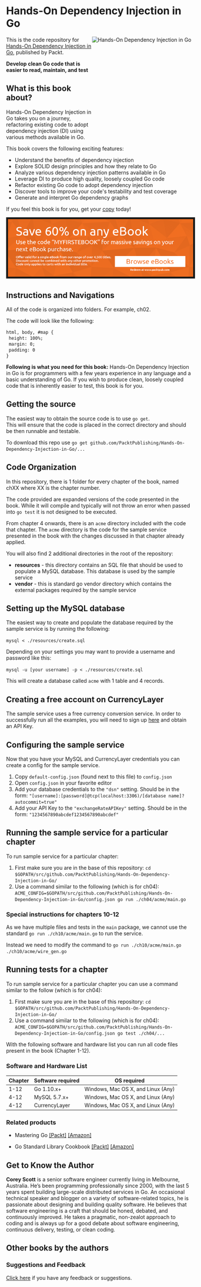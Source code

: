 # Hands-On Dependency Injection in Go

<a href="https://www.packtpub.com/application-development/hands-dependency-injection-go?utm_source=github&utm_medium=repository&utm_campaign=9781789132762 "><img src="https://d255esdrn735hr.cloudfront.net/sites/default/files/imagecache/ppv4_main_book_cover/B10763_MockupCover_new.png" alt="Hands-On Dependency Injection in Go" height="256px" align="right"></a>

This is the code repository for [Hands-On Dependency Injection in Go](https://www.packtpub.com/application-development/hands-dependency-injection-go?utm_source=github&utm_medium=repository&utm_campaign=9781789132762 ), published by Packt.

**Develop clean Go code that is easier to read, maintain, and test**

## What is this book about?
Hands-On Dependency Injection in Go takes you on a journey, refactoring existing code to adopt dependency injection (DI) using various methods available in Go.

This book covers the following exciting features:
* Understand the benefits of dependency injection 
* Explore SOLID design principles and how they relate to Go 
* Analyze various dependency injection patterns available in Go 
* Leverage DI to produce high quality, loosely coupled Go code 
* Refactor existing Go code to adopt dependency injection 
* Discover tools to improve your code's testability and test coverage 
* Generate and interpret Go dependency graphs 

If you feel this book is for you, get your [copy](https://www.amazon.com/dp/1789132762) today!

<a href="https://www.packtpub.com/?utm_source=github&utm_medium=banner&utm_campaign=GitHubBanner"><img src="https://raw.githubusercontent.com/PacktPublishing/GitHub/master/GitHub.png" 
alt="https://www.packtpub.com/" border="5" /></a>

## Instructions and Navigations
All of the code is organized into folders. For example, ch02.

The code will look like the following:
```
html, body, #map {
 height: 100%; 
 margin: 0;
 padding: 0
}
```

**Following is what you need for this book:**
Hands-On Dependency Injection in Go is for programmers with a few years experience in any language and a basic understanding of Go. If you wish to produce clean, loosely coupled code that is inherently easier to test, this book is for you.

## Getting the source

The easiest way to obtain the source code is to use `go get`.  
This will ensure that the code is placed in the correct directory and should be then runnable and testable.

To download this repo use `go get github.com/PacktPublishing/Hands-On-Dependency-Injection-in-Go/...`

## Code Organization

In this repository, there is 1 folder for every chapter of the book, named chXX where XX is the chapter number.

The code provided are expanded versions of the code presented in the book.  While it will compile and typically
will not throw an error when passed into `go test` it is not designed to be executed.

From chapter 4 onwards, there is an `acme` directory included with the code that chapter.
The `acme` directory is the code for the sample service presented in the book with the changes discussed in that chapter
already applied.

You will also find 2 additional directories in the root of the repository:
 
 * **resources** - this directory contains an SQL file that should be used to populate a MySQL database.  This database
 is used by the sample service 
 * **vendor** - this is standard go vendor directory which contains the external packages required by the sample service

## Setting up the MySQL database

The easiest way to create and populate the database required by the sample service is by running the following:

`mysql < ./resources/create.sql`

Depending on your settings you may want to provide a username and password like this:

`mysql -u [your username] -p < ./resources/create.sql`

This will create a database called `acme` with 1 table and 4 records.

## Creating a free account on CurrencyLayer

The sample service uses a free currency conversion service.  In order to successfully run all the examples, you will need
to sign up [here](https://currencylayer.com/) and obtain an API Key.

## Configuring the sample service

Now that you have your MySQL and CurrencyLayer credentials you can create a config for the sample service.

1. Copy `default-config.json` (found next to this file) to `config.json`
1. Open `config.json` in your favorite editor
1. Add your database credentials to the `"dsn"` setting.  Should be in the form: 
`"[username]:[password]@tcp(localhost:3306)/[database name]?autocommit=true"`
1. Add your API Key to the `"exchangeRateAPIKey"` setting.  Should be in the form: `"1234567890abcdef1234567890abcdef"`

## Running the sample service for a particular chapter

To run sample service for a particular chapter:
 
1. First make sure you are in the base of this repository:
`cd $GOPATH/src/github.com/PacktPublishing/Hands-On-Dependency-Injection-in-Go/` 
1. Use a command similar to the following (which is for ch04):
`ACME_CONFIG=$GOPATH/src/github.com/PacktPublishing/Hands-On-Dependency-Injection-in-Go/config.json go run ./ch04/acme/main.go` 

### Special instructions for chapters 10-12

As we have multiple files and tests in the `main` package, we cannot use the standard `go run ./ch10/acme/main.go` to run the service.

Instead we need to modify the command to `go run ./ch10/acme/main.go ./ch10/acme/wire_gen.go`

## Running tests for a chapter

To run sample service for a particular chapter you can use a command similar to the follow (which is for ch04):

1. First make sure you are in the base of this repository:
`cd $GOPATH/src/github.com/PacktPublishing/Hands-On-Dependency-Injection-in-Go/` 
1. Use a command similar to the following (which is for ch04):
`ACME_CONFIG=$GOPATH/src/github.com/PacktPublishing/Hands-On-Dependency-Injection-in-Go/config.json go test ./ch04/...` 

With the following software and hardware list you can run all code files present in the book (Chapter 1-12).
### Software and Hardware List
| Chapter  | Software required                    | OS required                        |
| -------- | ------------------------------------ | -----------------------------------|
| 1-12     | Go 1.10.x+                           | Windows, Mac OS X, and Linux (Any) |
| 4-12     | MySQL 5.7.x+                         | Windows, Mac OS X, and Linux (Any) |
| 4-12     | CurrencyLayer                        | Windows, Mac OS X, and Linux (Any) |

### Related products
* Mastering Go [[Packt]](https://www.packtpub.com/networking-and-servers/mastering-go?utm_source=github&utm_medium=repository&utm_campaign=9781788626545 ) [[Amazon]](https://www.amazon.com/dp/1788626540)

* Go Standard Library Cookbook [[Packt]](https://www.packtpub.com/application-development/go-standard-library-cookbook?utm_source=github&utm_medium=repository&utm_campaign=9781788475273 ) [[Amazon]](https://www.amazon.com/dp/1788475275)


## Get to Know the Author
**Corey Scott**
is a senior software engineer currently living in Melbourne, Australia. He’s been programming professionally since 2000, with the last 5 years spent building large-scale distributed services in Go.
An occasional technical speaker and blogger on a variety of software-related topics, he is passionate about designing and building quality software. He believes that software engineering is a craft that should be honed, debated, and continuously improved. He takes a pragmatic, non-zealot approach to coding and is always up for a good debate about software engineering, continuous delivery, testing, or clean coding.


## Other books by the authors


### Suggestions and Feedback
[Click here](https://docs.google.com/forms/d/e/1FAIpQLSdy7dATC6QmEL81FIUuymZ0Wy9vH1jHkvpY57OiMeKGqib_Ow/viewform) if you have any feedback or suggestions.
